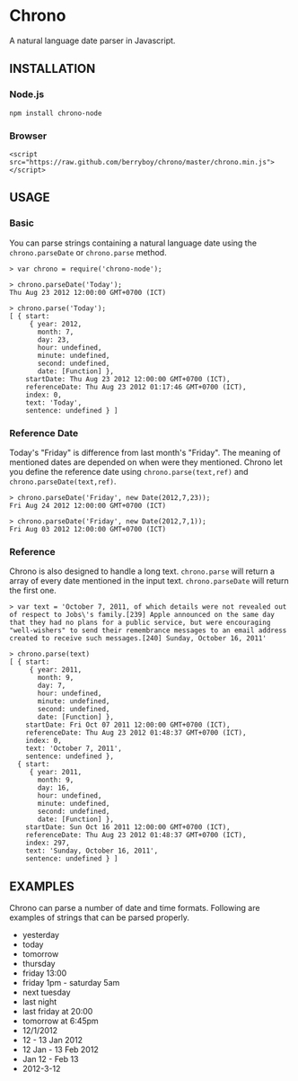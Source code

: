 Chrono
======

A natural language date parser in Javascript.


## INSTALLATION

### Node.js

    npm install chrono-node

### Browser

    <script src="https://raw.github.com/berryboy/chrono/master/chrono.min.js"></script>

## USAGE

### Basic

You can parse strings containing a natural language date using the `chrono.parseDate` or `chrono.parse` method.

    > var chrono = require('chrono-node');
    
    > chrono.parseDate('Today'); 
    Thu Aug 23 2012 12:00:00 GMT+0700 (ICT)
    
    > chrono.parse('Today'); 
    [ { start: 
         { year: 2012,
           month: 7,
           day: 23,
           hour: undefined,
           minute: undefined,
           second: undefined,
           date: [Function] },
        startDate: Thu Aug 23 2012 12:00:00 GMT+0700 (ICT),
        referenceDate: Thu Aug 23 2012 01:17:46 GMT+0700 (ICT),
        index: 0,
        text: 'Today',
        sentence: undefined } ]
        
### Reference Date

Today's "Friday" is difference from last month's "Friday". The meaning of mentioned dates are depended on when were they mentioned. Chrono let you define the reference date using `chrono.parse(text,ref)` and `chrono.parseDate(text,ref)`.    

    > chrono.parseDate('Friday', new Date(2012,7,23)); 
    Fri Aug 24 2012 12:00:00 GMT+0700 (ICT)
    
    > chrono.parseDate('Friday', new Date(2012,7,1)); 
    Fri Aug 03 2012 12:00:00 GMT+0700 (ICT)

### Reference
        
Chrono is also designed to handle a long text. `chrono.parse` will return a array of every date mentioned in the input text. `chrono.parseDate` will return the first one.
  
    > var text = 'October 7, 2011, of which details were not revealed out of respect to Jobs\'s family.[239] Apple announced on the same day that they had no plans for a public service, but were encouraging "well-wishers" to send their remembrance messages to an email address created to receive such messages.[240] Sunday, October 16, 2011'
    
    > chrono.parse(text)
    [ { start: 
         { year: 2011,
           month: 9,
           day: 7,
           hour: undefined,
           minute: undefined,
           second: undefined,
           date: [Function] },
        startDate: Fri Oct 07 2011 12:00:00 GMT+0700 (ICT),
        referenceDate: Thu Aug 23 2012 01:48:37 GMT+0700 (ICT),
        index: 0,
        text: 'October 7, 2011',
        sentence: undefined },
      { start: 
         { year: 2011,
           month: 9,
           day: 16,
           hour: undefined,
           minute: undefined,
           second: undefined,
           date: [Function] },
        startDate: Sun Oct 16 2011 12:00:00 GMT+0700 (ICT),
        referenceDate: Thu Aug 23 2012 01:48:37 GMT+0700 (ICT),
        index: 297,
        text: 'Sunday, October 16, 2011',
        sentence: undefined } ]
    


## EXAMPLES

Chrono can parse a number of date and time formats. Following are examples of strings that can be parsed properly.

* yesterday
* today
* tomorrow
* thursday
* friday 13:00 
* friday 1pm - saturday 5am
* next tuesday
* last night
* last friday at 20:00
* tomorrow at 6:45pm
* 12/1/2012
* 12 - 13 Jan 2012
* 12 Jan - 13 Feb 2012
* Jan 12 - Feb 13
* 2012-3-12